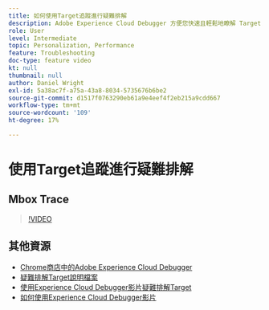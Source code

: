 ```yaml
---
title: 如何使用Target追蹤進行疑難排解
description: Adobe Experience Cloud Debugger 方便您快速且輕鬆地瞭解 Target 實作。了解如何驗證至Experience Cloud，並使用功能強大的Target追蹤工具來檢查您的活動、對象資格以及訪客設定檔。
role: User
level: Intermediate
topic: Personalization, Performance
feature: Troubleshooting
doc-type: feature video
kt: null
thumbnail: null
author: Daniel Wright
exl-id: 5a38ac7f-a75a-43a8-8034-5735676b6be2
source-git-commit: d1517f0763290eb61a9e4eef4f2eb215a9cdd667
workflow-type: tm+mt
source-wordcount: '109'
ht-degree: 17%

---
```


# 使用Target追蹤進行疑難排解

## Mbox Trace

>[!VIDEO](https://video.tv.adobe.com/v/23113/?quality=12)

## 其他資源

* [Chrome商店中的Adobe Experience Cloud Debugger](https://chrome.google.com/webstore/detail/adobe-experience-cloud-de/ocdmogmohccmeicdhlhhgepeaijenapj)
* [疑難排解Target說明檔案](https://experienceleague.adobe.com/docs/target/using/troubleshoot/troubleshooting-target.html?lang=en)
* [使用Experience Cloud Debugger影片疑難排解Target](troubleshoot-with-the-experience-cloud-debugger.md)
* [如何使用Experience Cloud Debugger影片](https://experienceleague.adobe.com/docs/debugger-learn/tutorials/experience-cloud-debugger/use-the-experience-cloud-debugger.html?lang=en)
